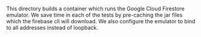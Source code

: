 This directory builds a container which runs the Google Cloud Firestore emulator. We save time in
each of the tests by pre-caching the jar files which the firebase cli will download. We also
configure the emulator to bind to all addresses instead of loopback.
